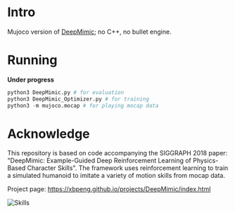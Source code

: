 # Intro

Mujoco version of [DeepMimic](https://xbpeng.github.io/projects/DeepMimic/index.html); no C++, no bullet engine. 

# Running
**Under progress**
``` python
python3 DeepMimic.py # for evaluation
python3 DeepMimic_Optimizer.py # for training
python3 -m mujoco.mocap # for playing mocap data
```

# Acknowledge

This repository is based on code accompanying the SIGGRAPH 2018 paper:
"DeepMimic: Example-Guided Deep Reinforcement Learning of Physics-Based Character Skills".
The framework uses reinforcement learning to train a simulated humanoid to imitate a variety
of motion skills from mocap data.

Project page: https://xbpeng.github.io/projects/DeepMimic/index.html

![Skills](images/teaser.png)
